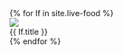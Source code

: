 <div class="viewlets">
  {% for lf in site.live-food %}
    <div class="product">
      <div class="product_image"><a href="{{ lf.url }}"><img src="/assets/img/{{lf.image}}" /></a></div>
      <div class="product_status"><span>{{ lf.title }}</span></div>
    </div>
  {% endfor %}
</div>

